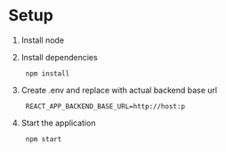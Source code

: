# Setup

1. Install node 
2. Install dependencies
    
        npm install
        
3. Create .env and replace with actual backend base url 

        REACT_APP_BACKEND_BASE_URL=http://host:p

4. Start the application

        npm start

